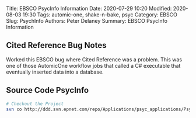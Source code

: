 Title:  EBSCO PsycInfo Information
Date: 2020-07-29 10:20
Modified: 2020-08-03 19:30
Tags: automic-one, shake-n-bake, psyc
Category: EBSCO
Slug: PsychInfo
Authors: Peter Delaney 
Summary: EBSCO PsycInfo Information

## Cited Reference Bug Notes
Worked this EBSCO bug where Cited Reference was a problem.  This was one of those AutomicOne workflow jobs that called a C# executable
that eventually inserted data into a database.


## Source Code PsycInfo
```bash
# Checkout the Project
svn co http://ddd.svn.epnet.com/repo/Applications/psyc_applications/PsycRefImporter/trunk psyc_applications/PsycRefImporter/trunk

```



